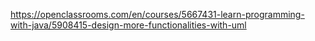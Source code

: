 https://openclassrooms.com/en/courses/5667431-learn-programming-with-java/5908415-design-more-functionalities-with-uml